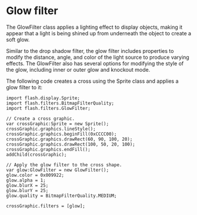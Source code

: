 # Glow filter

<div>

The GlowFilter class applies a lighting effect to display objects, making it
appear that a light is being shined up from underneath the object to create a
soft glow.

Similar to the drop shadow filter, the glow filter includes properties to modify
the distance, angle, and color of the light source to produce varying effects.
The GlowFilter also has several options for modifying the style of the glow,
including inner or outer glow and knockout mode.

The following code creates a cross using the Sprite class and applies a glow
filter to it:

    import flash.display.Sprite;
    import flash.filters.BitmapFilterQuality;
    import flash.filters.GlowFilter;

    // Create a cross graphic.
    var crossGraphic:Sprite = new Sprite();
    crossGraphic.graphics.lineStyle();
    crossGraphic.graphics.beginFill(0xCCCC00);
    crossGraphic.graphics.drawRect(60, 90, 100, 20);
    crossGraphic.graphics.drawRect(100, 50, 20, 100);
    crossGraphic.graphics.endFill();
    addChild(crossGraphic);

    // Apply the glow filter to the cross shape.
    var glow:GlowFilter = new GlowFilter();
    glow.color = 0x009922;
    glow.alpha = 1;
    glow.blurX = 25;
    glow.blurY = 25;
    glow.quality = BitmapFilterQuality.MEDIUM;

    crossGraphic.filters = [glow];

</div>
